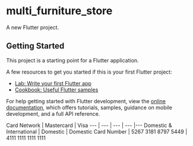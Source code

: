 # multi_furniture_store

A new Flutter project.

## Getting Started

This project is a starting point for a Flutter application.

A few resources to get you started if this is your first Flutter project:

- [Lab: Write your first Flutter app](https://docs.flutter.dev/get-started/codelab)
- [Cookbook: Useful Flutter samples](https://docs.flutter.dev/cookbook)

For help getting started with Flutter development, view the
[online documentation](https://docs.flutter.dev/), which offers tutorials,
samples, guidance on mobile development, and a full API reference.

Card Network | Mastercard | Visa 
--- | --- | --- | --- |---
Domestic & International | Domestic | Domestic 
Card Number | 5267 3181 8797 5449 | 4111 1111 1111 1111 
